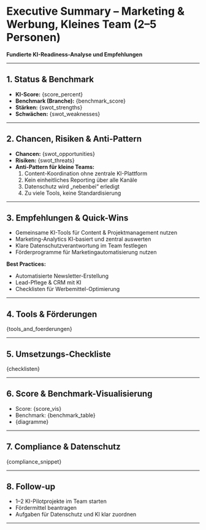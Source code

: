 # Executive Summary – Marketing & Werbung, Kleines Team (2–5 Personen)

**Fundierte KI-Readiness-Analyse und Empfehlungen**

---

## 1. Status & Benchmark

- **KI-Score:** {score_percent}
- **Benchmark (Branche):** {benchmark_score}
- **Stärken:** {swot_strengths}
- **Schwächen:** {swot_weaknesses}

---

## 2. Chancen, Risiken & Anti-Pattern

- **Chancen:** {swot_opportunities}
- **Risiken:** {swot_threats}
- **Anti-Pattern für kleine Teams:**  
  1. Content-Koordination ohne zentrale KI-Plattform  
  2. Kein einheitliches Reporting über alle Kanäle  
  3. Datenschutz wird „nebenbei“ erledigt  
  4. Zu viele Tools, keine Standardisierung

---

## 3. Empfehlungen & Quick-Wins

- Gemeinsame KI-Tools für Content & Projektmanagement nutzen  
- Marketing-Analytics KI-basiert und zentral auswerten  
- Klare Datenschutzverantwortung im Team festlegen  
- Förderprogramme für Marketingautomatisierung nutzen

**Best Practices:**  
- Automatisierte Newsletter-Erstellung  
- Lead-Pflege & CRM mit KI  
- Checklisten für Werbemittel-Optimierung

---

## 4. Tools & Förderungen

{tools_and_foerderungen}

---

## 5. Umsetzungs-Checkliste

{checklisten}

---

## 6. Score & Benchmark-Visualisierung

- Score: {score_vis}
- Benchmark: {benchmark_table}
- {diagramme}

---

## 7. Compliance & Datenschutz

{compliance_snippet}

---

## 8. Follow-up

- 1–2 KI-Pilotprojekte im Team starten  
- Fördermittel beantragen  
- Aufgaben für Datenschutz und KI klar zuordnen

---
